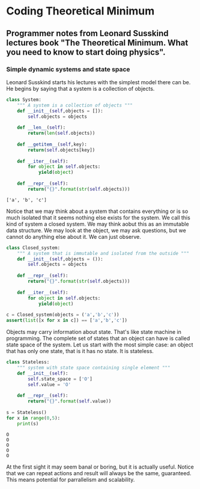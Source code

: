 
# Coding Theoretical Minimum

## Programmer notes from Leonard Susskind lectures book "The Theoretical Minimum. What you need to know to start doing physics". 

### Simple dynamic systems and state space
Leonard Susskind starts his lectures with the simplest model there can be. He begins by saying that a system is a collection of objects.


```python
class System:
    """ A system is a collection of objects """
    def __init__(self,objects = []):
        self.objects = objects
    
    def __len__(self):
        return(len(self.objects))
    
    def __getitem__(self,key):
        return(self.objects[key])
    
    def __iter__(self):
        for object in self.objects:
            yield(object)
    
    def __repr__(self):
        return("{}".format(str(self.objects)))
```

    ['a', 'b', 'c']


Notice that we may think about a system that contains everything or is so much isolated that it seems nothing else exists for the system. We call this kind of system a closed system. We may think aobut this as an immutable data structure. We may look at the object, we may ask questions, but we cannot do anything else about it. We can just observe. 


```python
class Closed_system:
    """ A system that is immutable and isolated from the outside """
    def __init__(self,objects = ()):
        self.objects = objects
    
    def __repr__(self):
        return("{}".format(str(self.objects)))
    
    def __iter__(self):
        for object in self.objects:
            yield(object)
    
c = Closed_system(objects = ('a','b','c'))
assert(list([x for x in c]) == ['a','b','c'])
```

Objects may carry information about state. That's like state machine in programming. The complete set of states that an object can have is called state space of the system. Let us start with the most simple case: an object that has only one state, that is it has no state. It is stateless.


```python
class Stateless:
    """ system with state space containing single element """
    def __init__(self):
        self.state_space = ['O']
        self.value = 'O'
    
    def __repr__(self):
        return("{}".format(self.value))
        
s = Stateless()
for x in range(0,5):
    print(s)
```

    O
    O
    O
    O
    O


At the first sight it may seem banal or boring, but it is actually useful. Notice that we can repeat actions and result will always be the same, guaranteed. This means potential for parrallelism and scalability. 
